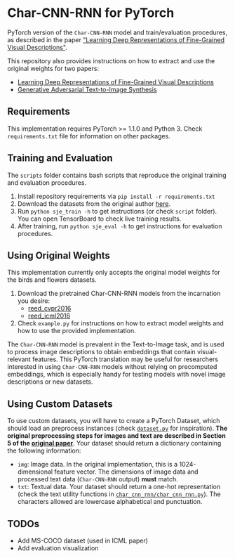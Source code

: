 # Char-CNN-RNN for PyTorch
PyTorch version of the `Char-CNN-RNN` model and train/evaluation procedures,
as described in the paper ["Learning Deep Representations of Fine-Grained
Visual Descriptions"](https://github.com/reedscot/cvpr2016).

This repository also provides instructions on how to extract and use the
original weights for two papers:
* [Learning Deep Representations of Fine-Grained Visual
  Descriptions](https://github.com/reedscot/cvpr2016)
* [Generative Adversarial Text-to-Image
  Synthesis](https://github.com/reedscot/icml2016)


## Requirements
This implementation requires PyTorch >= 1.1.0 and Python 3. Check
`requirements.txt` file for information on other packages.


## Training and Evaluation
The `scripts` folder contains bash scripts that reproduce the original training
and evaluation procedures.

1. Install repository requirements via `pip install -r requirements.txt`
2. Download the datasets from the original author
   [here](https://github.com/reedscot/cvpr2016).
3. Run `python sje_train -h` to get instructions (or check `script` folder).
   You can open TensorBoard to check live training results.
4. After training, run `python sje_eval -h` to get instructions for evaluation
   procedures.


## Using Original Weights
This implementation currently only accepts the original model weights for the
birds and flowers datasets.

1. Download the pretrained Char-CNN-RNN models from the incarnation you desire:
    * [reed_cvpr2016](https://github.com/reedscot/cvpr2016)
    * [reed_icml2016](https://github.com/reedscot/icml2016)
2. Check `example.py` for instructions on how to extract model weights and how
   to use the provided implementation.

The `Char-CNN-RNN` model is prevalent in the Text-to-Image task, and is used to
process image descriptions to obtain embeddings that contain visual-relevant
features. This PyTorch translation may be useful for researchers interested in
using `Char-CNN-RNN` models without relying on precomputed embeddings, which is
especially handy for testing models with novel image descriptions or new
datasets.

## Using Custom Datasets
To use custom datasets, you will have to create a PyTorch Dataset, which should
load an preprocess instances (check [`dataset.py`](dataset.py) for
inspiration).  **The original preprocessing steps for images and text are
described in Section 5 of the [original
paper](https://arxiv.org/abs/1605.05395)**. Your dataset should return a
dictionary containing the following information:
* `img`: Image data. In the original implementation, this is a 1024-dimensional
  feature vector. The dimensions of image data and processed text data
  (`Char-CNN-RNN` output) **must** match.
* `txt`: Textual data. Your dataset should return a one-hot representation
  (check the text utility functions in
  [`char_cnn_rnn/char_cnn_rnn.py`](char_cnn_rnn/char_cnn_rnn.py)). The
  characters allowed are lowercase alphabetical and punctuation.


## TODOs
* Add MS-COCO dataset (used in ICML paper)
* Add evaluation visualization
